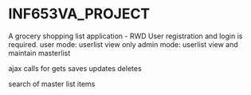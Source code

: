 # INF653VA_PROJECT
A grocery shopping list application - RWD
User registration and login is required.
user mode: userlist view only
admin mode: userlist view and maintain masterlist

ajax calls for gets saves updates deletes

search of master list items





